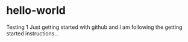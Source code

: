 # hello-world
Testing 1
Just getting started with github and I am following the getting started instructions...
